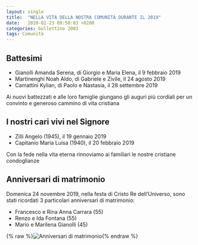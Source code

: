 ```yaml
---
layout: single
title:  "NELLA VITA DELLA NOSTRA COMUNITÀ DURANTE IL 2019"
date:   2020-02-23 09:50:03 +0200
categories: bollettino 2003
tags: Comunità
---
```



## Battesimi

* Gianolli Amanda Serena, di Giorgio e Maria Elena, il 9 febbraio 2019
* Martinenghi Noah Aldo, di Gabriele e Zivile, il 24 agosto 2019 
* Camattini Kylian, di Paolo e Nastasia, il 28 settembre 2019

Ai nuovi battezzati e alle loro famiglie giungano gli auguri più cordiali per un convinto e generoso cammino di vita cristiana

## I nostri cari vivi nel Signore

*  Zilli Angelo (1945), il 19 gennaio 2019
* Capitanio Maria Luisa (1940), il 20 febbraio 2019

Con la fede nella vita eterna rinnoviamo ai familiari le nostre cristiane condoglianze

## Anniversari di matrimonio

Domenica 24 novembre 2019, nella festa di Cristo Re dell’Universo, sono stati ricordati 3 particolari anniversari di matrimonio:

* Francesco e Rina Anna Carrara (55)
* Renzo e Ida Fontana (55)
* Mario e Marilena Gianolli (45)


{% raw %}<img src="/assets/images/bollettino2003/anniversari_1.jpg" 
              alt="Anniversari di matrimonio" 
              class="full">{% endraw %}